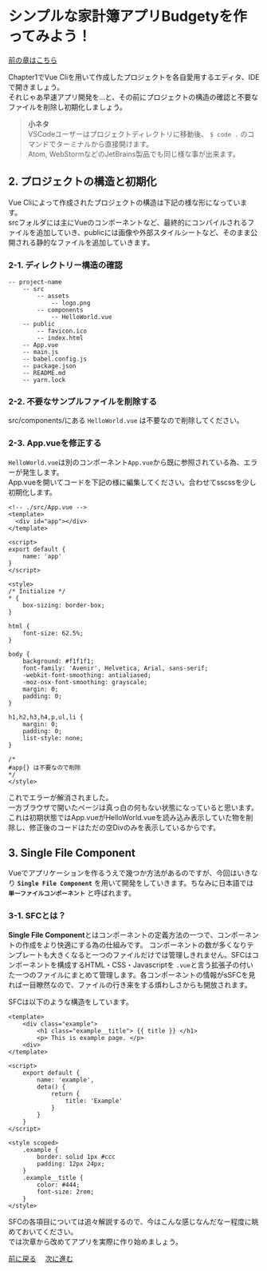 # シンプルな家計簿アプリBudgetyを作ってみよう！
[前の章はこちら](./index.md)

Chapter1でVue Cliを用いて作成したプロジェクトを各自愛用するエディタ、IDEで開きましょう。  
それじゃあ早速アプリ開発を...と、その前にプロジェクトの構造の確認と不要なファイルを削除し初期化しましょう。

> **小ネタ**   
> VSCodeユーザーはプロジェクトディレクトリに移動後、 `$ code .` のコマンドでターミナルから直接開けます。  
> Atom, WebStormなどのJetBrains製品でも同じ様な事が出来ます。  

## 2. プロジェクトの構造と初期化
Vue Cliによって作成されたプロジェクトの構造は下記の様な形になっています。  
srcフォルダには主にVueのコンポーネントなど、最終的にコンパイルされるファイルを追加していき、publicには画像や外部スタイルシートなど、そのまま公開される静的なファイルを追加していきます。

### 2-1. ディレクトリー構造の確認
```text
-- project-name
    -- src
        -- assets  
            -- logo.png
        -- components
            -- HelloWorld.vue
    -- public
        -- favicon.ico
        -- index.html
    -- App.vue
    -- main.js
    -- babel.config.js
    -- package.json
    -- README.md
    -- yarn.lock
```
### 2-2. 不要なサンプルファイルを削除する
src/components/にある `HelloWorld.vue` は不要なので削除してください。  

### 2-3. App.vueを修正する
`HelloWorld.vue`は別のコンポーネント`App.vue`から既に参照されている為、エラーが発生します。  
App.vueを開いてコードを下記の様に編集してください。合わせてsscssを少し初期化します。
```vue
<!-- ./src/App.vue -->
<template>
  <div id="app"></div>
</template>

<script>
export default {
    name: 'app'
}
</script>

<style>
/* Initialize */
* {
    box-sizing: border-box;
}

html {
    font-size: 62.5%;
}

body {
    background: #f1f1f1;
    font-family: 'Avenir', Helvetica, Arial, sans-serif;
    -webkit-font-smoothing: antialiased;
    -moz-osx-font-smoothing: grayscale;
    margin: 0;
    padding: 0;
}

h1,h2,h3,h4,p,ul,li {
    margin: 0;
    padding: 0;
    list-style: none;
}

/*
#app{} は不要なので削除
*/
</style>
```

これでエラーが解消されました。  
一方ブラウザで開いたページは真っ白の何もない状態になっていると思います。  
これは初期状態ではApp.vueがHelloWorld.vueを読み込み表示していた物を削除し、修正後のコードはただの空Divのみを表示しているからです。

## 3. Single File Component
Vueでアプリケーションを作るうえで幾つか方法があるのですが、今回はいきなり **`Single File Component`** を用いて開発をしていきます。ちなみに日本語では **`単一ファイルコンポーネント`** と呼ばれます。
### 3-1. SFCとは？
**Single File Component**とはコンポーネントの定義方法の一つで、コンポーネントの作成をより快適にする為の仕組みです。 コンポーネントの数が多くなりテンプレートも大きくなると一つのファイルだけでは管理しきれません。SFCはコンポーネントを構成するHTML・CSS・Javascriptを `.vue`と言う拡張子の付いた一つのファイルにまとめて管理します。各コンポーネントの情報がsSFCを見れば一目瞭然なので、ファイルの行き来をする煩わしさからも開放されます。

SFCは以下のような構造をしています。
```vue
<template>
    <div class="example">
        <h1 class="example__title"> {{ title }} </h1>
        <p> This is example page. </p>
    <div>
</template>

<script>
    export default {
        name: 'example',
        deta() {
            return {
                title: 'Example'
            }
        }
    }
</script>

<style scoped>
    .example {
        border: solid 1px #ccc
        padding: 12px 24px;
    }
    .example__title {
        color: #444;
        font-size: 2rem;
    }
</style>
```

SFCの各項目については追々解説するので、今はこんな感じなんだなー程度に眺めておいてください。  
では次章から改めてアプリを実際に作り始めましょう。  

[前に戻る](./index.md)　 [次に進む](./page3.md) 
